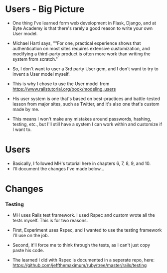 # Users - Big Picture

- One thing I've learned form web development in Flask, Django, and at Byte Academy is that there's rarely a good reason to write your own User model.

- Michael Hartl says, ""For one, practical experience shows that authentication on most sites requires extensive customization, and modifying a third-party product is often more work than writing the system from scratch."

- So, I don't want to user a 3rd party User gem, and I don't want to try to invent a User model myself.

- This is why I chose to use the User model from https://www.railstutorial.org/book/modeling_users

- His user system is one that's based on best-practices and battle-tested lesson from major sites, such as Twitter, and it's also one that's custom made by me.

- This means I won't make any mistakes around passwords, hashing, testing, etc., but I'll still have a system I can work within and customize if I want to. 

# Users

- Basically, I followed MH's tutorial here in chapters 6, 7, 8, 9, and 10.
- I'll document the changes I've made below...

# Changes

### Testing

- MH uses Rails test framework. I used Rspec and custom wrote all the tests myself. This is for two reasons.

- First, Experiment uses Rspec, and I wanted to use the testing framework I'll use on the job.

- Second, it'll force me to think through the tests, as I can't just copy paste his code.

- The learned I did with Rspec is documented in a seperate repo, here: https://github.com/jeffthemaximum/ruby/tree/master/rails/testing

